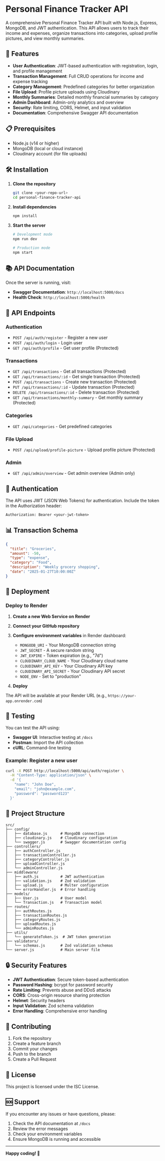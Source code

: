 # Personal Finance Tracker API

A comprehensive Personal Finance Tracker API built with Node.js, Express, MongoDB, and JWT authentication. This API allows users to track their income and expenses, organize transactions into categories, upload profile pictures, and view monthly summaries.

## 🚀 Features

- **User Authentication**: JWT-based authentication with registration, login, and profile management
- **Transaction Management**: Full CRUD operations for income and expense tracking
- **Category Management**: Predefined categories for better organization
- **File Upload**: Profile picture uploads using Cloudinary
- **Monthly Summaries**: Detailed monthly financial summaries by category
- **Admin Dashboard**: Admin-only analytics and overview
- **Security**: Rate limiting, CORS, Helmet, and input validation
- **Documentation**: Comprehensive Swagger API documentation

## 📋 Prerequisites

- Node.js (v14 or higher)
- MongoDB (local or cloud instance)
- Cloudinary account (for file uploads)

## 🛠️ Installation

1. **Clone the repository**
   ```bash
   git clone <your-repo-url>
   cd personal-finance-tracker-api
   ```

2. **Install dependencies**
   ```bash
   npm install
   ```

3. **Start the server**
   ```bash
   # Development mode
   npm run dev
   
   # Production mode
   npm start
   ```

## 📚 API Documentation

Once the server is running, visit:
- **Swagger Documentation**: `http://localhost:5000/docs`
- **Health Check**: `http://localhost:5000/health`

## 🔗 API Endpoints

### Authentication
- `POST /api/auth/register` - Register a new user
- `POST /api/auth/login` - Login user
- `GET /api/auth/profile` - Get user profile (Protected)

### Transactions
- `GET /api/transactions` - Get all transactions (Protected)
- `GET /api/transactions/:id` - Get single transaction (Protected)
- `POST /api/transactions` - Create new transaction (Protected)
- `PUT /api/transactions/:id` - Update transaction (Protected)
- `DELETE /api/transactions/:id` - Delete transaction (Protected)
- `GET /api/transactions/monthly-summary` - Get monthly summary (Protected)

### Categories
- `GET /api/categories` - Get predefined categories

### File Upload
- `POST /api/upload/profile-picture` - Upload profile picture (Protected)

### Admin
- `GET /api/admin/overview` - Get admin overview (Admin only)

## 🔐 Authentication

The API uses JWT (JSON Web Tokens) for authentication. Include the token in the Authorization header:

```
Authorization: Bearer <your-jwt-token>
```

## 📊 Transaction Schema

```json
{
  "title": "Groceries",
  "amount": -50,
  "type": "expense",
  "category": "Food",
  "description": "Weekly grocery shopping",
  "date": "2025-01-27T10:00:00Z"
}
```

## 🚀 Deployment

### Deploy to Render

1. **Create a new Web Service on Render**
2. **Connect your GitHub repository**
3. **Configure environment variables** in Render dashboard:
   - `MONGODB_URI` - Your MongoDB connection string
   - `JWT_SECRET` - A secure random string
   - `JWT_EXPIRE` - Token expiration (e.g., "7d")
   - `CLOUDINARY_CLOUD_NAME` - Your Cloudinary cloud name
   - `CLOUDINARY_API_KEY` - Your Cloudinary API key
   - `CLOUDINARY_API_SECRET` - Your Cloudinary API secret
   - `NODE_ENV` - Set to "production"

4. **Deploy**

The API will be available at your Render URL (e.g., `https://your-app.onrender.com`)

## 🧪 Testing

You can test the API using:
- **Swagger UI**: Interactive testing at `/docs`
- **Postman**: Import the API collection
- **cURL**: Command-line testing

### Example: Register a new user
```bash
curl -X POST http://localhost:5000/api/auth/register \
  -H "Content-Type: application/json" \
  -d '{
    "name": "John Doe",
    "email": "john@example.com",
    "password": "password123"
  }'
```

## 📁 Project Structure

```
src/
├── config/
│   ├── database.js      # MongoDB connection
│   ├── cloudinary.js    # Cloudinary configuration
│   └── swagger.js       # Swagger documentation config
├── controllers/
│   ├── authController.js
│   ├── transactionController.js
│   ├── categoryController.js
│   ├── uploadController.js
│   └── adminController.js
├── middleware/
│   ├── auth.js          # JWT authentication
│   ├── validation.js    # Zod validation
│   ├── upload.js        # Multer configuration
│   └── errorHandler.js  # Error handling
├── models/
│   ├── User.js          # User model
│   └── Transaction.js   # Transaction model
├── routes/
│   ├── authRoutes.js
│   ├── transactionRoutes.js
│   ├── categoryRoutes.js
│   ├── uploadRoutes.js
│   └── adminRoutes.js
├── utils/
│   └── generateToken.js  # JWT token generation
├── validators/
│   └── schemas.js       # Zod validation schemas
└── server.js            # Main server file
```

## 🔒 Security Features

- **JWT Authentication**: Secure token-based authentication
- **Password Hashing**: bcrypt for password security
- **Rate Limiting**: Prevents abuse and DDoS attacks
- **CORS**: Cross-origin resource sharing protection
- **Helmet**: Security headers
- **Input Validation**: Zod schema validation
- **Error Handling**: Comprehensive error handling

## 🤝 Contributing

1. Fork the repository
2. Create a feature branch
3. Commit your changes
4. Push to the branch
5. Create a Pull Request

## 📄 License

This project is licensed under the ISC License.

## 🆘 Support

If you encounter any issues or have questions, please:
1. Check the API documentation at `/docs`
2. Review the error messages
3. Check your environment variables
4. Ensure MongoDB is running and accessible

---

**Happy coding! 🎉**

